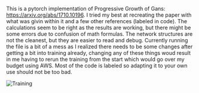 This is a pytorch implementation of Progressive Growth of Gans: https://arxiv.org/abs/1710.10196. I tried my best at recreating the paper with what was givin within it and a few other references (labeled in code). The calculations seem to be right as the results are working, but there might be some errors due to confusion of math formulas. The network structures are not the cleanest, but they are easier to read and debug. Currently running the file is a bit of a mess as I realized there needs to be some changes after getting a bit into training already, changing any of these things woud result in me having to rerun the training from the start which would go over my budget using AWS. Most of the code is labeled so adapting it to your own use should not be too bad.

![Training](output.gif)
